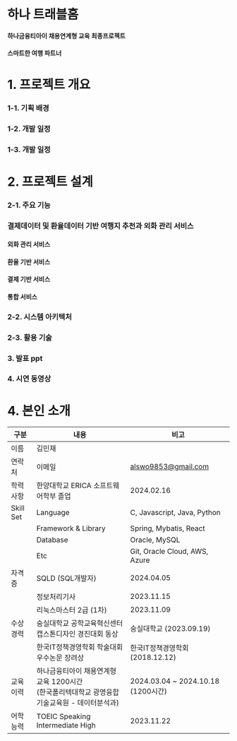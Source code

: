 # 하나 트래블홈

#### 하나금융티아이 채용연계형 교육 최종프로젝트

#### 스마트한 여행 파트너

# 1. 프로젝트 개요

### 1-1. 기획 배경

### 1-2. 개발 일정

### 1-3. 개발 일정

# 2. 프로젝트 설계

### 2-1. 주요 기능

### 결제데이터 및 환율데이터 기반 여행지 추천과 외화 관리 서비스

#### 외화 관리 서비스

#### 환율 기반 서비스

#### 결제 기반 서비스

#### 통합 서비스

### 2-2. 시스템 아키텍처

### 2-3. 활용 기술

### 3. 발표 ppt

### 4. 시연 동영상

# 4. 본인 소개

| 구분      | 내용                                                                                             | 비고                               |
| --------- | ------------------------------------------------------------------------------------------------ | ---------------------------------- |
| 이름      | 김민재                                                                                           |                                    |
| 연락처    | 이메일                                                                                           | alswo9853@gmail.com                |
| 학력 사항 | 한양대학교 ERICA 소프트웨어학부 졸업                                                             | 2024.02.16                         |
| Skill Set | Language                                                                                         | C, Javascript, Java, Python        |
|           | Framework & Library                                                                              | Spring, Mybatis, React             |
|           | Database                                                                                         | Oracle, MySQL                      |
|           | Etc                                                                                              | Git, Oracle Cloud, AWS, Azure      |
| 자격증    | SQLD (SQL개발자)                                                                                 | 2024.04.05                         |
|           | 정보처리기사                                                                                     | 2023.11.15                         |
|           | 리눅스마스터 2급 (1차)                                                                           | 2023.11.09                         |
| 수상경력  | 숭실대학교 공학교육혁신센터 캡스톤디자인 경진대회 동상                                           | 숭실대학교 (2023.09.19)            |
|           | 한국IT정책경영학회 학술대회 우수논문 장려상                                                      | 한국IT정책경영학회 (2018.12.12)    |
| 교육이력  | 하나금융티아이 채용연계형 교육 1200시간<br/>(한국폴리텍대학교 광명융합기술교육원 - 데이터분석과) | 2024.03.04 ~ 2024.10.18 (1200시간) |
| 어학능력  | TOEIC Speaking Intermediate High                                                                 | 2023.11.22                         |
